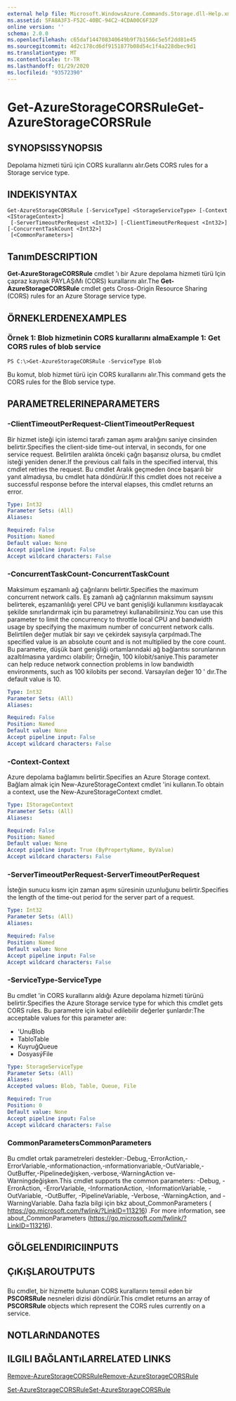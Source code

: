 ```yaml
---
external help file: Microsoft.WindowsAzure.Commands.Storage.dll-Help.xml
ms.assetid: 5FA8A3F3-F52C-40BC-94C2-4CDA00C6F32F
online version: ''
schema: 2.0.0
ms.openlocfilehash: c65daf144708340649b9f7b1566c5e5f2dd81e45
ms.sourcegitcommit: 4d2c178cd6df9151877b08d54c1f4a228dbec9d1
ms.translationtype: MT
ms.contentlocale: tr-TR
ms.lasthandoff: 01/29/2020
ms.locfileid: "93572390"
---
```

# <span data-ttu-id="7eeed-101">Get-AzureStorageCORSRule</span><span class="sxs-lookup"><span data-stu-id="7eeed-101">Get-AzureStorageCORSRule</span></span>

## <span data-ttu-id="7eeed-102">SYNOPSIS</span><span class="sxs-lookup"><span data-stu-id="7eeed-102">SYNOPSIS</span></span>
<span data-ttu-id="7eeed-103">Depolama hizmeti türü için CORS kurallarını alır.</span><span class="sxs-lookup"><span data-stu-id="7eeed-103">Gets CORS rules for a Storage service type.</span></span>

## <span data-ttu-id="7eeed-104">INDEKI</span><span class="sxs-lookup"><span data-stu-id="7eeed-104">SYNTAX</span></span>

```
Get-AzureStorageCORSRule [-ServiceType] <StorageServiceType> [-Context <IStorageContext>]
 [-ServerTimeoutPerRequest <Int32>] [-ClientTimeoutPerRequest <Int32>] [-ConcurrentTaskCount <Int32>]
 [<CommonParameters>]
```

## <span data-ttu-id="7eeed-105">Tanım</span><span class="sxs-lookup"><span data-stu-id="7eeed-105">DESCRIPTION</span></span>
<span data-ttu-id="7eeed-106">**Get-AzureStorageCORSRule** cmdlet 'ı bir Azure depolama hizmeti türü Için çapraz kaynak PAYLAŞıMı (CORS) kurallarını alır.</span><span class="sxs-lookup"><span data-stu-id="7eeed-106">The **Get-AzureStorageCORSRule** cmdlet gets Cross-Origin Resource Sharing (CORS) rules for an Azure Storage service type.</span></span>

## <span data-ttu-id="7eeed-107">ÖRNEKLERDEN</span><span class="sxs-lookup"><span data-stu-id="7eeed-107">EXAMPLES</span></span>

### <span data-ttu-id="7eeed-108">Örnek 1: Blob hizmetinin CORS kurallarını alma</span><span class="sxs-lookup"><span data-stu-id="7eeed-108">Example 1: Get CORS rules of blob service</span></span>
```
PS C:\>Get-AzureStorageCORSRule -ServiceType Blob
```

<span data-ttu-id="7eeed-109">Bu komut, blob hizmet türü için CORS kurallarını alır.</span><span class="sxs-lookup"><span data-stu-id="7eeed-109">This command gets the CORS rules for the Blob service type.</span></span>

## <span data-ttu-id="7eeed-110">PARAMETRELERINE</span><span class="sxs-lookup"><span data-stu-id="7eeed-110">PARAMETERS</span></span>

### <span data-ttu-id="7eeed-111">-ClientTimeoutPerRequest</span><span class="sxs-lookup"><span data-stu-id="7eeed-111">-ClientTimeoutPerRequest</span></span>
<span data-ttu-id="7eeed-112">Bir hizmet isteği için istemci tarafı zaman aşımı aralığını saniye cinsinden belirtir.</span><span class="sxs-lookup"><span data-stu-id="7eeed-112">Specifies the client-side time-out interval, in seconds, for one service request.</span></span>
<span data-ttu-id="7eeed-113">Belirtilen aralıkta önceki çağrı başarısız olursa, bu cmdlet isteği yeniden dener.</span><span class="sxs-lookup"><span data-stu-id="7eeed-113">If the previous call fails in the specified interval, this cmdlet retries the request.</span></span>
<span data-ttu-id="7eeed-114">Bu cmdlet Aralık geçmeden önce başarılı bir yanıt almadıysa, bu cmdlet hata döndürür.</span><span class="sxs-lookup"><span data-stu-id="7eeed-114">If this cmdlet does not receive a successful response before the interval elapses, this cmdlet returns an error.</span></span>

```yaml
Type: Int32
Parameter Sets: (All)
Aliases: 

Required: False
Position: Named
Default value: None
Accept pipeline input: False
Accept wildcard characters: False
```

### <span data-ttu-id="7eeed-115">-ConcurrentTaskCount</span><span class="sxs-lookup"><span data-stu-id="7eeed-115">-ConcurrentTaskCount</span></span>
<span data-ttu-id="7eeed-116">Maksimum eşzamanlı ağ çağrılarını belirtir.</span><span class="sxs-lookup"><span data-stu-id="7eeed-116">Specifies the maximum concurrent network calls.</span></span>
<span data-ttu-id="7eeed-117">Eş zamanlı ağ çağrılarının maksimum sayısını belirterek, eşzamanlılığı yerel CPU ve bant genişliği kullanımını kısıtlayacak şekilde sınırlandırmak için bu parametreyi kullanabilirsiniz.</span><span class="sxs-lookup"><span data-stu-id="7eeed-117">You can use this parameter to limit the concurrency to throttle local CPU and bandwidth usage by specifying the maximum number of concurrent network calls.</span></span>
<span data-ttu-id="7eeed-118">Belirtilen değer mutlak bir sayı ve çekirdek sayısıyla çarpılmadı.</span><span class="sxs-lookup"><span data-stu-id="7eeed-118">The specified value is an absolute count and is not multiplied by the core count.</span></span>
<span data-ttu-id="7eeed-119">Bu parametre, düşük bant genişliği ortamlarındaki ağ bağlantısı sorunlarının azaltılmasına yardımcı olabilir; Örneğin, 100 kilobit/saniye.</span><span class="sxs-lookup"><span data-stu-id="7eeed-119">This parameter can help reduce network connection problems in low bandwidth environments, such as 100 kilobits per second.</span></span>
<span data-ttu-id="7eeed-120">Varsayılan değer 10 ' dır.</span><span class="sxs-lookup"><span data-stu-id="7eeed-120">The default value is 10.</span></span>

```yaml
Type: Int32
Parameter Sets: (All)
Aliases: 

Required: False
Position: Named
Default value: None
Accept pipeline input: False
Accept wildcard characters: False
```

### <span data-ttu-id="7eeed-121">-Context</span><span class="sxs-lookup"><span data-stu-id="7eeed-121">-Context</span></span>
<span data-ttu-id="7eeed-122">Azure depolama bağlamını belirtir.</span><span class="sxs-lookup"><span data-stu-id="7eeed-122">Specifies an Azure Storage context.</span></span>
<span data-ttu-id="7eeed-123">Bağlam almak için New-AzureStorageContext cmdlet 'ini kullanın.</span><span class="sxs-lookup"><span data-stu-id="7eeed-123">To obtain a context, use the New-AzureStorageContext cmdlet.</span></span>

```yaml
Type: IStorageContext
Parameter Sets: (All)
Aliases: 

Required: False
Position: Named
Default value: None
Accept pipeline input: True (ByPropertyName, ByValue)
Accept wildcard characters: False
```

### <span data-ttu-id="7eeed-124">-ServerTimeoutPerRequest</span><span class="sxs-lookup"><span data-stu-id="7eeed-124">-ServerTimeoutPerRequest</span></span>
<span data-ttu-id="7eeed-125">İsteğin sunucu kısmı için zaman aşımı süresinin uzunluğunu belirtir.</span><span class="sxs-lookup"><span data-stu-id="7eeed-125">Specifies the length of the time-out period for the server part of a request.</span></span>

```yaml
Type: Int32
Parameter Sets: (All)
Aliases: 

Required: False
Position: Named
Default value: None
Accept pipeline input: False
Accept wildcard characters: False
```

### <span data-ttu-id="7eeed-126">-ServiceType</span><span class="sxs-lookup"><span data-stu-id="7eeed-126">-ServiceType</span></span>
<span data-ttu-id="7eeed-127">Bu cmdlet 'in CORS kurallarını aldığı Azure depolama hizmeti türünü belirtir.</span><span class="sxs-lookup"><span data-stu-id="7eeed-127">Specifies the Azure Storage service type for which this cmdlet gets CORS rules.</span></span>
<span data-ttu-id="7eeed-128">Bu parametre için kabul edilebilir değerler şunlardır:</span><span class="sxs-lookup"><span data-stu-id="7eeed-128">The acceptable values for this parameter are:</span></span>

- <span data-ttu-id="7eeed-129">'Unu</span><span class="sxs-lookup"><span data-stu-id="7eeed-129">Blob</span></span> 
- <span data-ttu-id="7eeed-130">Tablo</span><span class="sxs-lookup"><span data-stu-id="7eeed-130">Table</span></span> 
- <span data-ttu-id="7eeed-131">Kuyruğ</span><span class="sxs-lookup"><span data-stu-id="7eeed-131">Queue</span></span> 
- <span data-ttu-id="7eeed-132">Dosyasý</span><span class="sxs-lookup"><span data-stu-id="7eeed-132">File</span></span>

```yaml
Type: StorageServiceType
Parameter Sets: (All)
Aliases: 
Accepted values: Blob, Table, Queue, File

Required: True
Position: 0
Default value: None
Accept pipeline input: False
Accept wildcard characters: False
```

### <span data-ttu-id="7eeed-133">CommonParameters</span><span class="sxs-lookup"><span data-stu-id="7eeed-133">CommonParameters</span></span>
<span data-ttu-id="7eeed-134">Bu cmdlet ortak parametreleri destekler:-Debug,-ErrorAction,-ErrorVariable,-ınformationaction,-ınformationvariable,-OutVariable,-OutBuffer,-Pipelinedeğişken,-verbose,-WarningAction ve-Warningdeğişken.</span><span class="sxs-lookup"><span data-stu-id="7eeed-134">This cmdlet supports the common parameters: -Debug, -ErrorAction, -ErrorVariable, -InformationAction, -InformationVariable, -OutVariable, -OutBuffer, -PipelineVariable, -Verbose, -WarningAction, and -WarningVariable.</span></span> <span data-ttu-id="7eeed-135">Daha fazla bilgi için bkz about_CommonParameters ( https://go.microsoft.com/fwlink/?LinkID=113216) .</span><span class="sxs-lookup"><span data-stu-id="7eeed-135">For more information, see about_CommonParameters (https://go.microsoft.com/fwlink/?LinkID=113216).</span></span>

## <span data-ttu-id="7eeed-136">GÖLGELENDIRICI</span><span class="sxs-lookup"><span data-stu-id="7eeed-136">INPUTS</span></span>

## <span data-ttu-id="7eeed-137">ÇıKıŞLAR</span><span class="sxs-lookup"><span data-stu-id="7eeed-137">OUTPUTS</span></span>

###  
<span data-ttu-id="7eeed-138">Bu cmdlet, bir hizmette bulunan CORS kurallarını temsil eden bir **PSCORSRule** nesneleri dizisi döndürür.</span><span class="sxs-lookup"><span data-stu-id="7eeed-138">This cmdlet returns an array of **PSCORSRule** objects which represent the CORS rules currently on a service.</span></span>

## <span data-ttu-id="7eeed-139">NOTLARıNDA</span><span class="sxs-lookup"><span data-stu-id="7eeed-139">NOTES</span></span>

## <span data-ttu-id="7eeed-140">ILGILI BAĞLANTıLAR</span><span class="sxs-lookup"><span data-stu-id="7eeed-140">RELATED LINKS</span></span>

[<span data-ttu-id="7eeed-141">Remove-AzureStorageCORSRule</span><span class="sxs-lookup"><span data-stu-id="7eeed-141">Remove-AzureStorageCORSRule</span></span>](./Remove-AzureStorageCORSRule.md)

[<span data-ttu-id="7eeed-142">Set-AzureStorageCORSRule</span><span class="sxs-lookup"><span data-stu-id="7eeed-142">Set-AzureStorageCORSRule</span></span>](./Set-AzureStorageCORSRule.md)


